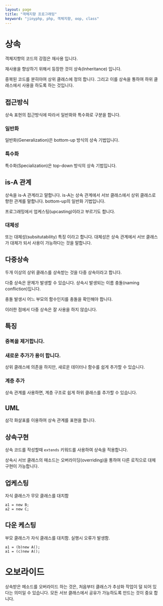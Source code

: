 ```yaml
---
layout: page
title: "객체지향 프로그래밍"
keyword: "jinyphp, php, 객체지향, oop, class"
---
```


# 상속
객체지향의 코드의 강점은 재사용 입니다.

재사용을 향상하기 위해서 등장한 것이 상속(Inheritance) 입니다.

중복된 코드를 분히아여 상위 클래스에 정의 합니다. 그리고 이를 상속을 통하여 하위 클래스에서 사용을 하도록 하는 것입니다.

## 접근방식
상속 표현의 접근방식에 따라서 일반화와 특수화로 구분을 합니다.

### 일반화
일반화(Generalization)은 bottom-up 방식의 상속 기법입니다.

### 특수화
특수화(Specialization)은 top-down 방식의 상속 기법입니다.


## is-A 관계
상속을 is-A 관계라고 말합니다.
is-A는 상속 관계에서 서브 클래스에서 상위 클래스로 향한 관계를 말합니다. bottom-up의 일반화 기법입니다.

프로그래밍에서 업케스팅(upcasting)이라고 부르기도 합니다.

### 대체성
또는 대체성(subsitutability) 특징 이라고 합니다.
대체성은 상속 관계에서 서브 클래스가 대체가 되서 사용이 가능하다는 것을 말합니다.

## 다중상속
두개 이상의 상위 클래스를 상속받는 것을 다중 상속이라고 합니다.

다중 상속은 문제가 발생할 수 있습니다.
상속시 발생되는 이름 충돌(naming confliction)입니다.

충돌 발생시 어느 부모의 함수인지를 충돌을 확인해야 합니다.

이러한 점에서 다중 상속은 잘 사용을 하지 않습니다.

## 특징

### 중복을 제거합니다.

### 새로운 추가가 용이 합니다.
상위 클래스에 의존을 하지만, 새로운 데이터나 함수를 쉽게 추가할 수 있습니다.

### 계층 추가
상속 관계를 사용하면, 계층 구조로 쉽게 하위 클래스를 추가할 수 있습니다.

## UML

삼각 화살표를 이용하여 상속 관계를 표현을 합니다.

## 상속구현
상속 코드를 작성할때 `extends` 키워드를 사용하여 상속을 적용합니다.

상속시 서브 클래스의 매소드는 오버라이딩(overriding)을 통하여 다른 로직으로 대체 구현이 가능합니다.



## 업케스팅
자식 클래스가 무모 클래스를 대치함

```
a1 = new B;
a2 = new C;
```

## 다운 케스팅
부모 클래스가 자식 클래스를 대치함. 실행시 오류가 발생함.


```
a1 = (b)new A();
a1 = (c)new A();
```


# 오보라이드
상속받은 메소드를 오버라이드 하는 것은, 처음부터 클래스가 추상화 작업이 덜 되어 있다는 의미일 수 있습니다.
모든 서브 클래스에서 공유가 가능하도록 만드는 것이 중요 합니다.



